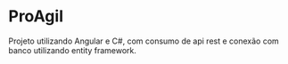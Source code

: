 # ProAgil

Projeto utilizando Angular e C#, com consumo de api rest e conexão com banco utilizando entity framework.
